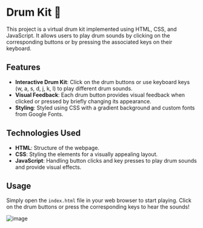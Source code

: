 # Drum Kit 🥁

This project is a virtual drum kit implemented using HTML, CSS, and JavaScript. It allows users to play drum sounds by clicking on the corresponding buttons or by pressing the associated keys on their keyboard.

## Features

- **Interactive Drum Kit**: Click on the drum buttons or use keyboard keys (w, a, s, d, j, k, l) to play different drum sounds.
- **Visual Feedback**: Each drum button provides visual feedback when clicked or pressed by briefly changing its appearance.
- **Styling**: Styled using CSS with a gradient background and custom fonts from Google Fonts.

## Technologies Used

- **HTML**: Structure of the webpage.
- **CSS**: Styling the elements for a visually appealing layout.
- **JavaScript**: Handling button clicks and key presses to play drum sounds and provide visual effects.

## Usage

Simply open the `index.html` file in your web browser to start playing. Click on the drum buttons or press the corresponding keys to hear the sounds!

![image](https://github.com/MihaiPopescu31/Drum-kit/assets/138394009/7b51ad58-593c-4a7c-8b46-80127f8aa4d9)
